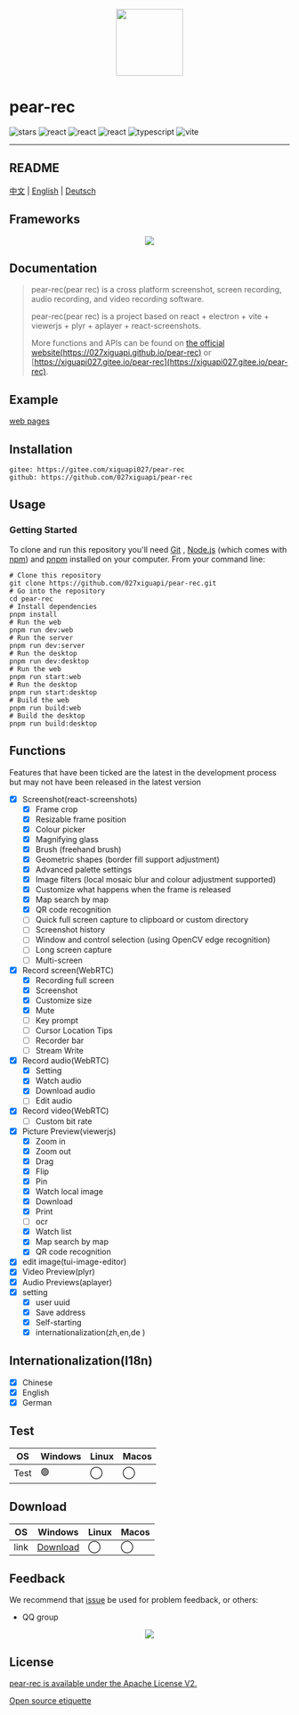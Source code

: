 <p align="center">
  <img src="https://027xiguapi.github.io/pear-rec/logo.png"  height="120"  />
  <h1>pear-rec</h1>
  <p>
    <img src="https://img.shields.io/github/stars/027xiguapi/pear-rec" alt="stars">
    <img src="https://img.shields.io/badge/react-v18-blue" alt="react">
    <img src="https://img.shields.io/badge/electron-v26-blue" alt="react">
    <img src="https://img.shields.io/badge/express-v4-blue" alt="react">
    <img src="https://img.shields.io/badge/-TypeScript-blue?logo=typescript&logoColor=white" alt="typescript">
    <img src="https://img.shields.io/badge/-Vite-646cff?logo=vite&logoColor=white" alt="vite">
  </p>
</p>

---

## README

[中文](README.zh-CN.md) | [English](README.md) | [Deutsch](README.de-DE.md)

## Frameworks

<center>
  <img src="https://027xiguapi.github.io/pear-rec/imgs/1700442414996.jpg" />
</center>

## Documentation

> pear-rec(pear rec) is a cross platform screenshot, screen recording, audio recording, and video recording software.
>
> pear-rec(pear rec) is a project based on react + electron + vite + viewerjs + plyr + aplayer + react-screenshots.
>
> More functions and APIs can be found on [the official website(https://027xiguapi.github.io/pear-rec)](https://027xiguapi.github.io/pear-rec) or [https://xiguapi027.gitee.io/pear-rec](https://xiguapi027.gitee.io/pear-rec).

## Example

[web pages](https://pear-rec-xiguapi.vercel.app/)

## Installation

```
gitee: https://gitee.com/xiguapi027/pear-rec
github: https://github.com/027xiguapi/pear-rec
```

## Usage

### Getting Started

To clone and run this repository you'll need [Git](https://git-scm.com) , [Node.js](https://nodejs.org/en/download/) (which comes with [npm](https://www.npmjs.com/)) and [pnpm](https://pnpm.io/) installed on your computer. From your command line:

```shell
# Clone this repository
git clone https://github.com/027xiguapi/pear-rec.git
# Go into the repository
cd pear-rec
# Install dependencies
pnpm install
# Run the web
pnpm run dev:web
# Run the server
pnpm run dev:server
# Run the desktop
pnpm run dev:desktop
# Run the web
pnpm run start:web
# Run the desktop
pnpm run start:desktop
# Build the web
pnpm run build:web
# Build the desktop
pnpm run build:desktop
```

## Functions

Features that have been ticked are the latest in the development process but may not have been released in the latest version

- [x] Screenshot(react-screenshots)
  - [x] Frame crop
  - [x] Resizable frame position
  - [x] Colour picker
  - [x] Magnifying glass
  - [x] Brush (freehand brush)
  - [x] Geometric shapes (border fill support adjustment)
  - [x] Advanced palette settings
  - [x] Image filters (local mosaic blur and colour adjustment supported)
  - [x] Customize what happens when the frame is released
  - [x] Map search by map
  - [x] QR code recognition
  - [ ] Quick full screen capture to clipboard or custom directory
  - [ ] Screenshot history
  - [ ] Window and control selection (using OpenCV edge recognition)
  - [ ] Long screen capture
  - [ ] Multi-screen
- [x] Record screen(WebRTC)
  - [x] Recording full screen
  - [x] Screenshot
  - [x] Customize size
  - [x] Mute
  - [ ] Key prompt
  - [ ] Cursor Location Tips
  - [ ] Recorder bar
  - [ ] Stream Write
- [x] Record audio(WebRTC)
  - [x] Setting
  - [x] Watch audio
  - [x] Download audio
  - [ ] Edit audio
- [x] Record video(WebRTC)
  - [ ] Custom bit rate
- [x] Picture Preview(viewerjs)
  - [x] Zoom in
  - [x] Zoom out
  - [x] Drag
  - [x] Flip
  - [x] Pin
  - [x] Watch local image
  - [x] Download
  - [x] Print
  - [ ] ocr
  - [x] Watch list
  - [x] Map search by map
  - [x] QR code recognition
- [x] edit image(tui-image-editor)
- [x] Video Preview(plyr)
- [x] Audio Previews(aplayer)
- [x] setting
  - [x] user uuid
  - [x] Save address
  - [x] Self-starting
  - [x] internationalization(zh,en,de )

## Internationalization(I18n)

- [x] Chinese
- [x] English
- [x] German

## Test

| OS   | Windows | Linux | Macos |
| ---- | ------- | ----- | ----- |
| Test | 🟢      | ◯     | ◯     |

## Download

| OS | Windows | Linux | Macos |
| --- | --- | --- | --- |
| link | [Download](https://github.com/027xiguapi/pear-rec/releases/download/1.0.0-alpha/pear-rec_1.0.0-alpha.exe) | ◯ | ◯ |

## Feedback

We recommend that [issue](https://github.com/027xiguapi/pear-rec/issues) be used for problem feedback, or others:

- QQ group

<p align="center">
  <img src="https://027xiguapi.github.io/pear-rec/imgs/pear-rec_qq_qrcode.png" />
</p>

## License

[pear-rec is available under the Apache License V2.](LICENSE)

[Open source etiquette](https://developer.mozilla.org/en-US/docs/MDN/Community/Open_source_etiquette)
